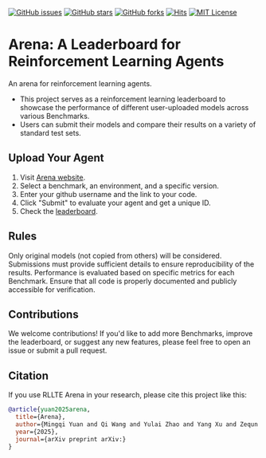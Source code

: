 [![GitHub issues](https://img.shields.io/github/issues/RLE-Foundation/Arena)](https://github.com/RLE-Foundation/Arena/issues) [![GitHub stars](https://img.shields.io/github/stars/RLE-Foundation/Arena)](https://github.com/RLE-Foundation/Arena/stargazers) [![GitHub forks](https://img.shields.io/github/forks/RLE-Foundation/Arena)](https://github.com/RLE-Foundation/Arena/network) [![Hits](https://hits.seeyoufarm.com/api/count/incr/badge.svg?url=https%3A%2F%2Fgithub.com%2FRLE-Foundation%2FArena&count_bg=%2379C83D&title_bg=%23555555&icon=&icon_color=%23E7E7E7&title=hits&edge_flat=false)](https://hits.seeyoufarm.com)
[![MIT License](https://img.shields.io/badge/License-MIT-yellow.svg)](https://opensource.org/licenses/MIT)
# Arena: A Leaderboard for Reinforcement Learning Agents
An arena for reinforcement learning agents.
* This project serves as a  reinforcement learning leaderboard to showcase the performance of different user-uploaded models across various Benchmarks. 
* Users can submit their models and compare their results on a variety of standard test sets.

## Upload Your Agent
1. Visit [Arena website](https://arena.rllte.dev/arena/).
2. Select a benchmark, an environment, and a specific version.
3. Enter your github username and the link to your code.
4. Click "Submit" to evaluate your agent and get a unique ID.
5. Check the [leaderboard](https://arena.rllte.dev/). 
<!-- 
Prepare Your Model: Make sure your model is trained on one of the supported Benchmarks.
2. Create a Pull Request: Submit a pull request with your model details, including:
* Model description
* Benchmark results
* Any relevant links (e.g., paper, code)
3. Leaderboard Update: Once your PR is reviewed and merged, your model will be added to the leaderboard. -->

## Rules
Only original models (not copied from others) will be considered.
Submissions must provide sufficient details to ensure reproducibility of the results.
Performance is evaluated based on specific metrics for each Benchmark.
Ensure that all code is properly documented and publicly accessible for verification.
## Contributions
We welcome contributions! If you'd like to add more Benchmarks, improve the leaderboard, or suggest any new features, please feel free to open an issue or submit a pull request.

## Citation
If you use RLLTE Arena in your research, please cite this project like this:
```bib
@article{yuan2025arena,
  title={Arena}, 
  author={Mingqi Yuan and Qi Wang and Yulai Zhao and Yang Xu and Zequn Zhang and Bo Li and Xin Jin and Wenjun Zeng},
  year={2025},
  journal={arXiv preprint arXiv:}
}
```
